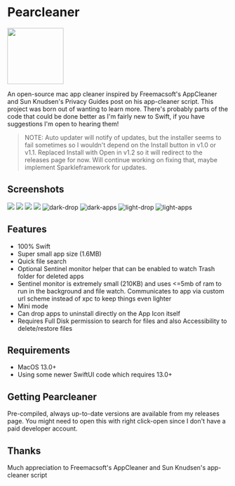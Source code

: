# Pearcleaner

<img src="https://github.com/alienator88/Pearcleaner/assets/6263626/6f22c4fa-fb3a-43aa-82ad-70f043b8fc88" width="128" height="128" />

An open-source mac app cleaner inspired by Freemacsoft's AppCleaner and Sun Knudsen's Privacy Guides post on his app-cleaner script.
This project was born out of wanting to learn more. There's probably parts of the code that could be done better as I'm fairly new to Swift, if you have suggestions I'm open to hearing them!

> NOTE: Auto updater will notify of updates, but the installer seems to fail sometimes so I wouldn't depend on the Install button in v1.0 or v1.1. Replaced Install with Open in v1.2 so it will redirect to the releases page for now. Will continue working on fixing that, maybe implement Sparkleframework for updates.

## Screenshots

![](https://github.com/alienator88/Pearcleaner/assets/6263626/aa48fd55-df2f-450c-a0c0-bf9507d7a465)
![](https://github.com/alienator88/Pearcleaner/assets/6263626/036eae34-a9f0-4126-943a-376074e95067)
![](https://github.com/alienator88/Pearcleaner/assets/6263626/230674bf-9f16-4b84-9b7f-e0113b4a8358)
![](https://github.com/alienator88/Pearcleaner/assets/6263626/fc2b9568-cbb1-4a94-991c-0491252d7c02)
![dark-drop](https://github.com/alienator88/Pearcleaner/assets/6263626/42ba2555-be33-4161-8d08-b22519a7a353)
![dark-apps](https://github.com/alienator88/Pearcleaner/assets/6263626/a01357bf-75e8-4d2b-95b4-c6f306ed1dc4)
![light-drop](https://github.com/alienator88/Pearcleaner/assets/6263626/afc61501-15e9-4db7-9f39-c8f46e27e01a)
![light-apps](https://github.com/alienator88/Pearcleaner/assets/6263626/d2fa920f-474b-4007-b54d-04ad31b994e4)


## Features
- 100% Swift
- Super small app size (1.6MB)
- Quick file search
- Optional Sentinel monitor helper that can be enabled to watch Trash folder for deleted apps
- Sentinel monitor is extremely small (210KB) and uses <=5mb of ram to run in the background and file watch. Communicates to app via custom url scheme instead of xpc to keep things even lighter
- Mini mode
- Can drop apps to uninstall directly on the App Icon itself
- Requires Full Disk permission to search for files and also Accessibility to delete/restore files

## Requirements
- MacOS 13.0+
- Using some newer SwiftUI code which requires 13.0+

## Getting Pearcleaner

Pre-compiled, always up-to-date versions are available from my releases page.
You might need to open this with right click-open since I don't have a paid developer account.

## Thanks

Much appreciation to Freemacsoft's AppCleaner and Sun Knudsen's app-cleaner script
